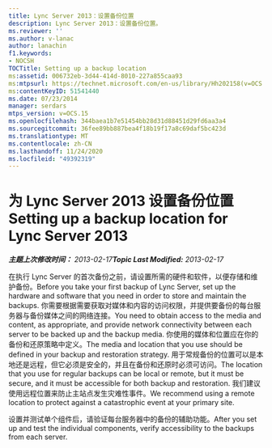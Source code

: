 ```yaml
---
title: Lync Server 2013：设置备份位置
description: Lync Server 2013：设置备份位置。
ms.reviewer: ''
ms.author: v-lanac
author: lanachin
f1.keywords:
- NOCSH
TOCTitle: Setting up a backup location
ms:assetid: 006732eb-3d44-414d-8010-227a855caa93
ms:mtpsurl: https://technet.microsoft.com/en-us/library/Hh202158(v=OCS.15)
ms:contentKeyID: 51541440
ms.date: 07/23/2014
manager: serdars
mtps_version: v=OCS.15
ms.openlocfilehash: 344baea1b7e51454bb28d31d88451d29fd6aa3a4
ms.sourcegitcommit: 36fee89bb887bea4f18b19f17a8c69daf5bc423d
ms.translationtype: MT
ms.contentlocale: zh-CN
ms.lasthandoff: 11/24/2020
ms.locfileid: "49392319"
---
```

# <a name="setting-up-a-backup-location-for-lync-server-2013"></a><span data-ttu-id="e9f46-103">为 Lync Server 2013 设置备份位置</span><span class="sxs-lookup"><span data-stu-id="e9f46-103">Setting up a backup location for Lync Server 2013</span></span>

<div data-xmlns="http://www.w3.org/1999/xhtml">

<div class="topic" data-xmlns="http://www.w3.org/1999/xhtml" data-msxsl="urn:schemas-microsoft-com:xslt" data-cs="https://msdn.microsoft.com/">

<div data-asp="https://msdn2.microsoft.com/asp">



</div>

<div id="mainSection">

<div id="mainBody"><span data-ttu-id="e9f46-104">

<span> </span></span><span class="sxs-lookup"><span data-stu-id="e9f46-104">

<span> </span></span></span>

<span data-ttu-id="e9f46-105">_**主题上次修改时间：** 2013-02-17_</span><span class="sxs-lookup"><span data-stu-id="e9f46-105">_**Topic Last Modified:** 2013-02-17_</span></span>

<span data-ttu-id="e9f46-106">在执行 Lync Server 的首次备份之前，请设置所需的硬件和软件，以便存储和维护备份。</span><span class="sxs-lookup"><span data-stu-id="e9f46-106">Before you take your first backup of Lync Server, set up the hardware and software that you need in order to store and maintain the backups.</span></span> <span data-ttu-id="e9f46-107">你需要根据需要获取对媒体和内容的访问权限，并提供要备份的每台服务器与备份媒体之间的网络连接。</span><span class="sxs-lookup"><span data-stu-id="e9f46-107">You need to obtain access to the media and content, as appropriate, and provide network connectivity between each server to be backed up and the backup media.</span></span> <span data-ttu-id="e9f46-108">你使用的媒体和位置应在你的备份和还原策略中定义。</span><span class="sxs-lookup"><span data-stu-id="e9f46-108">The media and location that you use should be defined in your backup and restoration strategy.</span></span> <span data-ttu-id="e9f46-109">用于常规备份的位置可以是本地还是远程，但它必须是安全的，并且在备份和还原时必须可访问。</span><span class="sxs-lookup"><span data-stu-id="e9f46-109">The location that you use for regular backups can be local or remote, but it must be secure, and it must be accessible for both backup and restoration.</span></span> <span data-ttu-id="e9f46-110">我们建议使用远程位置来防止主站点发生灾难性事件。</span><span class="sxs-lookup"><span data-stu-id="e9f46-110">We recommend using a remote location to protect against a catastrophic event at your primary site.</span></span>

<span data-ttu-id="e9f46-111">设置并测试单个组件后，请验证每台服务器中的备份的辅助功能。</span><span class="sxs-lookup"><span data-stu-id="e9f46-111">After you set up and test the individual components, verify accessibility to the backups from each server.</span></span>

<span data-ttu-id="e9f46-112"></div>

<span> </span>

</div>

</div>

</span><span class="sxs-lookup"><span data-stu-id="e9f46-112"></div>

<span> </span>

</div>

</div>

</span></span></div>

